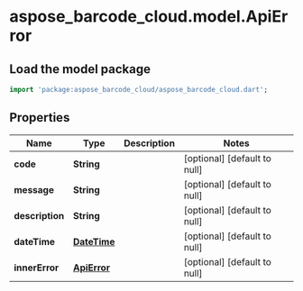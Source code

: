# aspose_barcode_cloud.model.ApiError

## Load the model package

```dart
import 'package:aspose_barcode_cloud/aspose_barcode_cloud.dart';
```

## Properties

Name | Type | Description | Notes
---- | ---- | ----------- | -----
**code** | **String** |  | [optional] [default to null]
**message** | **String** |  | [optional] [default to null]
**description** | **String** |  | [optional] [default to null]
**dateTime** | [**DateTime**](DateTime.md) |  | [optional] [default to null]
**innerError** | [**ApiError**](ApiError.md) |  | [optional] [default to null]

